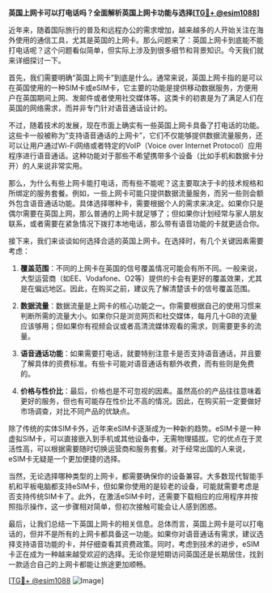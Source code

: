 **英国上网卡可以打电话吗？全面解析英国上网卡功能与选择[[TG💪+ @esim1088](https://t.me/s/esim1088)]**

近年来，随着国际旅行的普及和远程办公的需求增加，越来越多的人开始关注在海外使用的通信工具，尤其是英国的上网卡。那么问题来了：英国上网卡到底能不能打电话呢？这个问题看似简单，但实际上涉及到很多细节和背景知识。今天我们就来详细探讨一下。

首先，我们需要明确“英国上网卡”到底是什么。通常来说，英国上网卡指的是可以在英国使用的一种SIM卡或eSIM卡，它主要的功能是提供移动数据服务，方便用户在英国期间上网、发邮件或者使用社交媒体等。这类卡的初衷是为了满足人们在英国的网络需求，而并非专门针对语音通话设计的。

不过，随着技术的发展，现在市面上确实有一些英国上网卡具备了打电话的功能。这些卡一般被称为“支持语音通话的上网卡”，它们不仅能够提供数据流量服务，还可以让用户通过Wi-Fi网络或者特定的VoIP（Voice over Internet Protocol）应用程序进行语音通话。这种功能对于那些不希望携带多个设备（比如手机和数据卡分开）的人来说非常实用。

那么，为什么有些上网卡能打电话，而有些不能呢？这主要取决于卡的技术规格和所绑定的服务套餐。例如，一些上网卡可能只提供数据流量服务，而另一些则会额外包含语音通话功能。具体选择哪种卡，需要根据个人的需求来决定。如果你只是偶尔需要在英国上网，那么普通的上网卡就足够了；但如果你计划经常与家人朋友联系，或者需要在紧急情况下拨打本地电话，那么带有语音功能的卡就更适合你。

接下来，我们来谈谈如何选择合适的英国上网卡。在选择时，有几个关键因素需要考虑：

1. **覆盖范围**：不同的上网卡在英国的信号覆盖情况可能会有所不同。一般来说，大型运营商（如EE、Vodafone、O2等）提供的卡会有更好的覆盖效果，尤其是在偏远地区。因此，在购买之前，建议先了解清楚该卡的信号覆盖范围。

2. **数据流量**：数据流量是上网卡的核心功能之一。你需要根据自己的使用习惯来判断所需的流量大小。如果你只是浏览网页和社交媒体，每月几十GB的流量应该够用；但如果你有视频会议或者高清流媒体观看的需求，则需要更多的流量。

3. **语音通话功能**：如果需要打电话，就要特别注意卡是否支持语音通话，并且要了解具体的资费标准。有些卡可能对语音通话有额外收费，而有些则是免费的。

4. **价格与性价比**：最后，价格也是不可忽视的因素。虽然高价的产品往往意味着更好的服务，但也有可能存在性价比不高的情况。因此，在购买前一定要做好市场调查，对比不同产品的优缺点。

除了传统的实体SIM卡外，近年来eSIM卡逐渐成为一种新的趋势。eSIM卡是一种虚拟SIM卡，可以直接嵌入到手机或其他设备中，无需物理插拔。它的优点在于灵活性高，可以根据需要随时切换运营商和服务套餐。对于经常出国的人来说，eSIM卡无疑是一个更加便捷的选择。

当然，无论选择哪种类型的上网卡，都需要确保你的设备兼容。大多数现代智能手机和平板电脑都支持eSIM卡，但如果你使用的是较老的设备，可能就需要考虑是否支持传统SIM卡了。此外，在激活eSIM卡时，还需要下载相应的应用程序并按照指示操作，这一步骤相对简单，但初次接触可能会让人感到困惑。

最后，让我们总结一下英国上网卡的相关信息。总体而言，英国上网卡是可以打电话的，但并不是所有的上网卡都具备这一功能。如果你对语音通话有需求，建议选择支持语音功能的卡，并仔细查看其资费政策。同时，考虑到技术的进步，eSIM卡正在成为一种越来越受欢迎的选择。无论你是短期访问英国还是长期居住，找到一款适合自己的上网卡都能让旅途更加顺畅。

[[TG💪+ @esim1088](https://t.me/s/esim1088) ![Image](https://i.postimg.cc/4NQfJmqS/Snipaste-2025-05-13-00-14-12.png)]